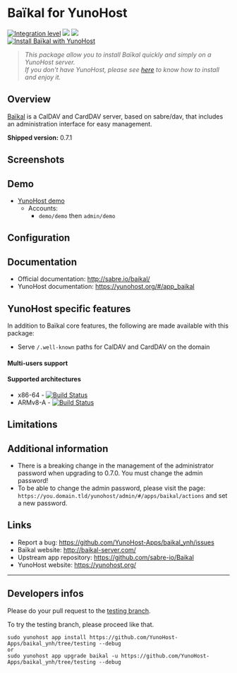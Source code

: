 # Baïkal for YunoHost

[![Integration level](https://dash.yunohost.org/integration/baikal.svg)](https://dash.yunohost.org/appci/app/baikal) ![](https://ci-apps.yunohost.org/ci/badges/baikal.status.svg) ![](https://ci-apps.yunohost.org/ci/badges/baikal.maintain.svg)  
[![Install Baïkal with YunoHost](https://install-app.yunohost.org/install-with-yunohost.svg)](https://install-app.yunohost.org/?app=baikal)

> *This package allow you to install Baïkal quickly and simply on a YunoHost server.  
If you don't have YunoHost, please see [here](https://yunohost.org/#/install) to know how to install and enjoy it.*

## Overview
[Baïkal](http://baikal-server.com/) is a CalDAV and CardDAV server, based on
sabre/dav, that includes an administration interface for easy management.

**Shipped version:** 0.7.1

## Screenshots

## Demo

* [YunoHost demo](https://demo.yunohost.org/baikal/admin/)
  * Accounts: 
    * `demo/demo` then `admin/demo`

## Configuration

## Documentation

 * Official documentation: http://sabre.io/baikal/
 * YunoHost documentation: https://yunohost.org/#/app_baikal

## YunoHost specific features

In addition to Baïkal core features, the following are made available with this package:

 * Serve `/.well-known` paths for CalDAV and CardDAV on the domain

#### Multi-users support

#### Supported architectures

* x86-64 - [![Build Status](https://ci-apps.yunohost.org/ci/logs/baikal%20%28Apps%29.svg)](https://ci-apps.yunohost.org/ci/apps/baikal/)
* ARMv8-A - [![Build Status](https://ci-apps-arm.yunohost.org/ci/logs/baikal%20%28Apps%29.svg)](https://ci-apps-arm.yunohost.org/ci/apps/baikal/)

## Limitations

## Additional information

* There is a breaking change in the management of the administrator password when upgrading to 0.7.0. You must change the admin password!
* To be able to change the admin password, please visit the page: `https://you.domain.tld/yunohost/admin/#/apps/baikal/actions` and set a new password.

## Links

 * Report a bug: https://github.com/YunoHost-Apps/baikal_ynh/issues
 * Baïkal website: http://baikal-server.com/
 * Upstream app repository: https://github.com/sabre-io/Baikal
 * YunoHost website: https://yunohost.org/

---

## Developers infos

Please do your pull request to the [testing branch](https://github.com/YunoHost-Apps/baikal_ynh/tree/testing).

To try the testing branch, please proceed like that.
```
sudo yunohost app install https://github.com/YunoHost-Apps/baikal_ynh/tree/testing --debug
or
sudo yunohost app upgrade baikal -u https://github.com/YunoHost-Apps/baikal_ynh/tree/testing --debug
```
